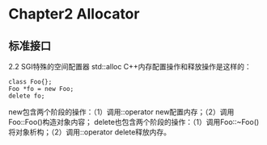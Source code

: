 # Chapter2 Allocator
## 标准接口

2.2 SGI特殊的空间配置器 std::alloc
C++内存配置操作和释放操作是这样的：
```
class Foo{};
Foo *fo = new Foo;
delete fo;
```
new包含两个阶段的操作：（1）调用::operator new配置内存；（2）调用Foo::Foo()构造对象内容；
delete也包含两个阶段的操作：（1）调用Foo::~Foo()将对象析构；（2）调用::operator delete释放内存。
